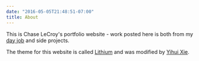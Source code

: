 ```yaml
---
date: "2016-05-05T21:48:51-07:00"
title: About
---
```


This is Chase LeCroy's portfolio website - work posted here is both from my [day job](https://calstart.org/chase-lecroy/) and side projects. 


The theme for this website is called [Lithium](https://github.com/jrutheiser/hugo-lithium-theme) and was modified by [Yihui Xie](https://github.com/yihui/hugo-lithium).
